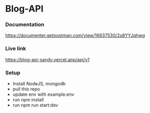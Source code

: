 # Blog-API

### Documentation
https://documenter.getpostman.com/view/16637530/2s8YYJqhwg

### Live link
https://blog-api-sandy.vercel.app/api/v1

### Setup

-   Install NodeJS, mongodb
-   pull this repo
-   update env with example.env
-   run npm install
-   run npm run start:dev
